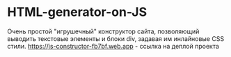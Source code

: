 # HTML-generator-on-JS
Очень простой "игрушечный" конструктор сайта, позволяющий выводить текстовые элементы и блоки div, задавая им инлайновые CSS стили.
https://js-constructor-fb7bf.web.app - ссылка на деплой проекта
